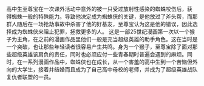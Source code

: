 高中生至尊宝在一次课外活动中意外的被一只受过放射性感染的蜘蛛咬伤后，获
得蜘蛛一般的特殊能力。导致他决定成为蜘蛛侠的关键，是他放过了斧头帮，而那群人随后在一场抢劫事故中杀害了他的好基友，至尊宝认为这是他的错误，因此选择成为蜘蛛侠来阻止犯罪，拯救更多的人。
这是一部25世纪漫画第一次以一个猴子为主角，在之前的漫画作品里他们一般是充当超级英雄的助手角色。这在当时是一个突破，也让那些年轻读者很容易产生共鸣。身为一个猴子，至尊宝除了面对那些超级英雄该肩负的责任，同时也必须应付一些青春期时普遍会遇到的麻烦。同时，在一系列漫画作品中，蜘蛛侠也在成长，从一个害羞的高中生到一个苦恼但外向的大学生，接着并结婚而且成为了自己高中母校的老师，并成为了超级英雄战队复仇者联盟的一员。